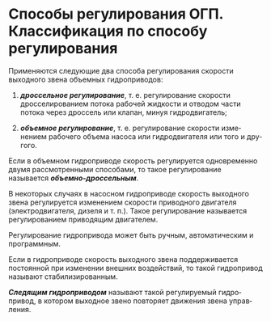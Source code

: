 # Способы регулирования ОГП. Классификация по способу регулирования

Применяются следующие два способа регулирования скорости выходного звена объемных гидроприводов:

1) ***дроссельное регулирование***, т. е. регулирование скорости дросселированием потока рабочей жидкости и отводом части потока через дроссель или клапан, минуя гидродвигатель;

2) ***объемное регулирование***, т. е. регулирование скорости изме­нением рабочего объема насоса или гидродвигателя или того и дру­гого.

Если в объемном гидроприводе скорость регулируется одновре­менно двумя рассмотренными способами, то такое регулирование называется ***объемно-дроссельным***.

В некоторых случаях в насосном гидроприводе скорость вы­ходного звена регулируется изменением скорости приводного дви­гателя (электродвигателя, дизеля и т. п.). Такое регулирование называется регулированием приводящим двигателем.

Регулирование гидропривода может быть ручным, автоматиче­ским и программным.

Если в гидроприводе скорость выходного звена поддерживается постоянной при изменении внешних воздействий, то такой гидро­привод называют стабилизированным.

***Следящим гидроприводом*** называют такой регулируемый гидро­привод, в котором выходное звено повторяет движения звена управ­ления.

